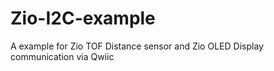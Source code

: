 # Zio-I2C-example
A example for Zio TOF Distance sensor and Zio OLED Display communication via Qwiic
